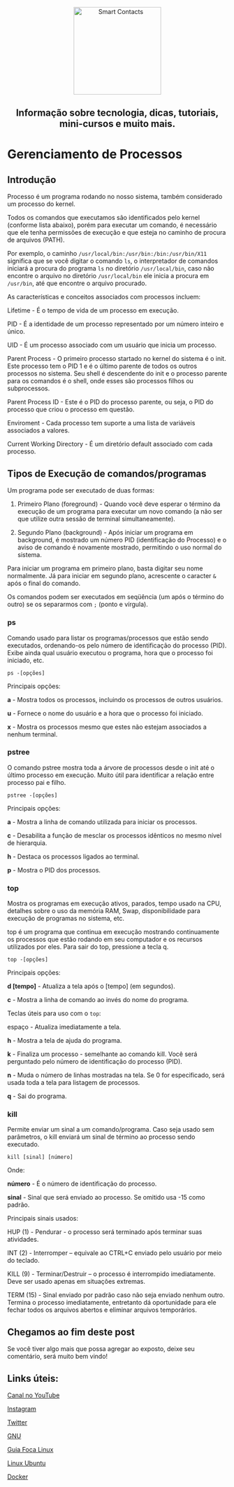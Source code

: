 <p align="center">
  <a href="https://smartcontacts.com.br/">
    <img alt="Smart Contacts" src="https://smartcontacts.com.br/assets/img/logo.png" width="200" />
  </a>
</p>
<h2 align="center">
Informação sobre tecnologia, dicas, tutoriais, mini-cursos e muito mais.
</h2>

# Gerenciamento de Processos

## Introdução

Processo é um programa rodando no nosso sistema, também considerado um processo do kernel.

Todos os comandos que executamos são identificados pelo kernel (conforme lista abaixo), porém para executar um comando, é necessário que ele tenha permissões de execução e que esteja no caminho de procura de arquivos (PATH).

Por exemplo, o caminho ```/usr/local/bin:/usr/bin:/bin:/usr/bin/X11``` significa que se você digitar o comando ```ls```, o interpretador de comandos iniciará a procura do programa ```ls``` no diretório ```/usr/local/bin```, caso não encontre o arquivo no diretório ```/usr/local/bin``` ele inicia a procura em ```/usr/bin```, até que encontre o arquivo procurado.

As características e conceitos associados com processos incluem:

Lifetime - É o tempo de vida de um processo em execução.

PID - É a identidade de um processo representado por um número inteiro e único.

UID - É um processo associado com um usuário que inicia um processo.

Parent Process - O primeiro processo startado no kernel do sistema é o init. Este processo tem o PID 1 e é o último parente de todos os outros processos no sistema. Seu shell é descendente do init e o processo parente para os comandos é o shell, onde esses são processos filhos ou subprocessos.

Parent Process ID - Este é o PID do processo parente, ou seja, o PID do processo que criou o processo em questão.

Enviroment - Cada processo tem suporte a uma lista de variáveis associados a valores.

Current Working Directory - É um diretório default associado com cada processo.

## Tipos de Execução de comandos/programas

Um programa pode ser executado de duas formas:

1. Primeiro Plano (foreground) - Quando você deve esperar o término da execução de um programa para executar um novo comando (a não ser que utilize outra sessão de terminal simultaneamente).

2. Segundo Plano (background) - Após iniciar um programa em background, é mostrado um número PID (identificação do Processo) e o aviso de comando é novamente mostrado, permitindo o uso normal do sistema.

Para iniciar um programa em primeiro plano, basta digitar seu nome normalmente. Já para iniciar em segundo plano, acrescente o caracter ```&``` após o final do comando.

Os comandos podem ser executados em seqüência (um após o término do outro) se os separarmos com ```;``` (ponto e vírgula).

### ps

Comando usado para listar os programas/processos que estão sendo executados, ordenando-os pelo número de identificação do processo (PID). Exibe ainda qual usuário executou o programa, hora que o processo foi iniciado, etc.

```
ps -[opções]
```

Principais opções:

**a** - Mostra todos os processos, incluindo os processos de outros usuários.

**u** - Fornece o nome do usuário e a hora que o processo foi iniciado.

**x** - Mostra os processos mesmo que estes não estejam associados a nenhum terminal.

### pstree

O comando pstree mostra toda a árvore de processos desde o init até o último processo em execução. Muito útil para identificar a relação entre processo pai e filho.

```
pstree -[opções]
```

Principais opções:

**a** - Mostra a linha de comando utilizada para iniciar os processos.

**c** - Desabilita a função de mesclar os processos idênticos no mesmo nível de hierarquia.

**h** - Destaca os processos ligados ao terminal.

**p** - Mostra o PID dos processos.

### top

Mostra os programas em execução ativos, parados, tempo usado na CPU, detalhes sobre o uso da memória RAM, Swap, disponibilidade para execução de programas no sistema, etc.

top é um programa que continua em execução mostrando continuamente os processos que estão rodando em seu computador e os recursos utilizados por eles. Para sair do top, pressione a tecla q.

```
top -[opções]
```

Principais opções:

**d [tempo]** - Atualiza a tela após o [tempo] (em segundos).

**c** - Mostra a linha de comando ao invés do nome do programa.

Teclas úteis para uso com o ```top```:

espaço - Atualiza imediatamente a tela.

**h** - Mostra a tela de ajuda do programa.

**k** - Finaliza um processo - semelhante ao comando kill. Você será perguntado pelo número de identificação do processo (PID).

**n** - Muda o número de linhas mostradas na tela. Se 0 for especificado, será usada toda a tela para listagem de processos.

**q** - Sai do programa.

### kill

Permite enviar um sinal a um comando/programa. Caso seja usado sem parâmetros, o kill enviará um sinal de término ao processo sendo executado.

```
kill [sinal] [número]
```

Onde:

**número** - É o número de identificação do processo.

**sinal** - Sinal que será enviado ao processo. Se omitido usa -15 como padrão.

Principais sinais usados:

HUP (1) - Pendurar - o processo será terminado após terminar suas atividades.

INT (2) - Interromper – equivale ao CTRL+C enviado pelo usuário por meio do teclado.

KILL (9) - Terminar/Destruir – o processo é interrompido imediatamente. Deve ser usado apenas em situações extremas.

TERM (15) - Sinal enviado por padrão caso não seja enviado nenhum outro. Termina o processo imediatamente, entretanto dá oportunidade para ele fechar todos os arquivos abertos e eliminar arquivos temporários.


## Chegamos ao fim deste post

Se você tiver algo mais que possa agregar ao exposto, deixe seu comentário, será muito bem vindo!


## Links úteis:

[Canal no YouTube](https://www.youtube.com/channel/UCC6ue986efLUHRuqGiIfuwQ/featured?view_as=public)

[Instagram](https://www.instagram.com/smartcontacts/)

[Twitter](https://twitter.com/@ContactsSmart)

[GNU](http://www.gnu.org)

[Guia Foca Linux](https://guiafoca.org/)

[Linux Ubuntu](https://ubuntu.com/)

[Docker](https://docs.docker.com/)
